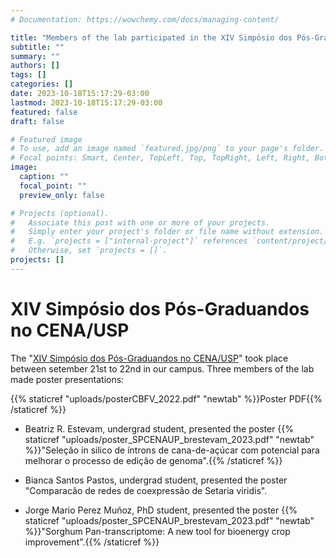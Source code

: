 ```yaml
---
# Documentation: https://wowchemy.com/docs/managing-content/

title: "Members of the lab participated in the XIV Simpósio dos Pós-Graduandos no CENA"
subtitle: ""
summary: ""
authors: []
tags: []
categories: []
date: 2023-10-18T15:17:29-03:00
lastmod: 2023-10-18T15:17:29-03:00
featured: false
draft: false

# Featured image
# To use, add an image named `featured.jpg/png` to your page's folder.
# Focal points: Smart, Center, TopLeft, Top, TopRight, Left, Right, BottomLeft, Bottom, BottomRight.
image:
  caption: ""
  focal_point: ""
  preview_only: false

# Projects (optional).
#   Associate this post with one or more of your projects.
#   Simply enter your project's folder or file name without extension.
#   E.g. `projects = ["internal-project"]` references `content/project/deep-learning/index.md`.
#   Otherwise, set `projects = []`.
projects: []
---
```


# XIV Simpósio dos Pós-Graduandos no CENA/USP

The "[XIV Simpósio dos Pós-Graduandos no CENA/USP](http://www.cena.usp.br/blog/?p=3054)" took place between setember 21st to 22nd in our campus. Three members of the lab made poster presentations:

{{% staticref "uploads/posterCBFV_2022.pdf" "newtab" %}}Poster PDF{{% /staticref %}}
- Beatriz R. Estevam, undergrad student, presented the poster {{% staticref "uploads/poster_SPCENAUP_brestevam_2023.pdf" "newtab" %}}"Seleção in silico de íntrons de cana-de-açúcar com potencial para melhorar o processo de edição de genoma".{{% /staticref %}}

- Bianca Santos Pastos, undergrad student, presented the poster "Comparacão de redes de coexpressão de Setaria viridis".

- Jorge Mario Perez Muñoz, PhD student, presented the poster {{% staticref "uploads/poster_SPCENAUP_brestevam_2023.pdf" "newtab" %}}"Sorghum Pan-transcriptome: A new tool for bioenergy crop improvement".{{% /staticref %}}
